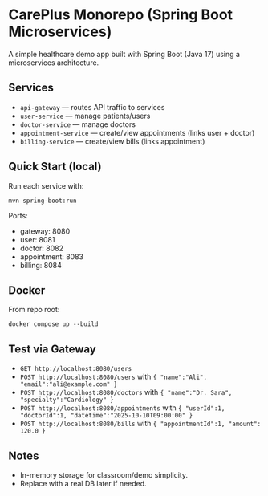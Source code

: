 # CarePlus Monorepo (Spring Boot Microservices)

A simple healthcare demo app built with Spring Boot (Java 17) using a microservices architecture.

## Services
- `api-gateway` — routes API traffic to services
- `user-service` — manage patients/users
- `doctor-service` — manage doctors
- `appointment-service` — create/view appointments (links user + doctor)
- `billing-service` — create/view bills (links appointment)

## Quick Start (local)
Run each service with:
```
mvn spring-boot:run
```
Ports:
- gateway: 8080
- user: 8081
- doctor: 8082
- appointment: 8083
- billing: 8084

## Docker
From repo root:
```
docker compose up --build
```

## Test via Gateway
- `GET http://localhost:8080/users`
- `POST http://localhost:8080/users` with `{ "name":"Ali", "email":"ali@example.com" }`
- `POST http://localhost:8080/doctors` with `{ "name":"Dr. Sara", "specialty":"Cardiology" }`
- `POST http://localhost:8080/appointments` with `{ "userId":1, "doctorId":1, "datetime":"2025-10-10T09:00:00" }`
- `POST http://localhost:8080/bills` with `{ "appointmentId":1, "amount": 120.0 }`

## Notes
- In-memory storage for classroom/demo simplicity.
- Replace with a real DB later if needed.
